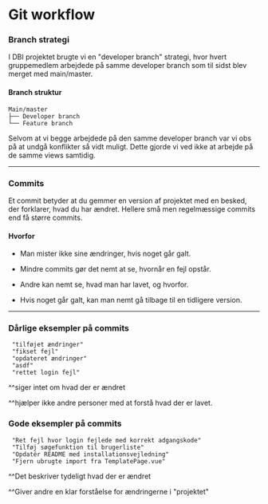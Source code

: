 # Git workflow

### Branch strategi
I DBI projektet brugte vi en "developer branch" strategi, hvor hvert gruppemedlem arbejdede på samme developer branch som til sidst blev merget med main/master.
#### Branch struktur
```
Main/master 
├── Developer branch
└── Feature branch
```

Selvom at vi begge arbejdede på den samme developer branch var vi obs på at undgå konflikter så vidt muligt. Dette gjorde vi ved ikke at arbejde på de samme views samtidig.

----------------------------------

### Commits

Et commit betyder at du gemmer en version af projektet med en besked, der forklarer, hvad du har ændret. Hellere små men regelmæssige commits end få større commits.

#### Hvorfor 
- Man mister ikke sine ændringer, hvis noget går galt.

- Mindre commits gør det nemt at se, hvornår en fejl opstår.

- Andre kan nemt se, hvad man har lavet, og hvorfor.

- Hvis noget går galt, kan man nemt gå tilbage til en tidligere version.

---------------------------------------

### Dårlige eksempler på commits
```
 "tilføjet ændringer"
 "fikset fejl"
 "opdateret ændringer"
 "asdf"
 "rettet login fejl"
```
^^siger intet om hvad der er ændret

^^hjælper ikke andre personer med at forstå hvad der er lavet.


### Gode eksempler på commits
```
 "Ret fejl hvor login fejlede med korrekt adgangskode"
 "Tilføj søgefunktion til brugerliste"
 "Opdatér README med installationsvejledning"
 "Fjern ubrugte import fra TemplatePage.vue"

```
^^Det beskriver tydeligt hvad der er ændret

^^Giver andre en klar forståelse for ændringerne i "projektet"


